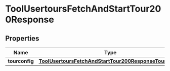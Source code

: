 

# ToolUsertoursFetchAndStartTour200Response


## Properties

| Name | Type | Description | Notes |
|------------ | ------------- | ------------- | -------------|
|**tourconfig** | [**ToolUsertoursFetchAndStartTour200ResponseTourconfig**](ToolUsertoursFetchAndStartTour200ResponseTourconfig.md) |  |  [optional] |



